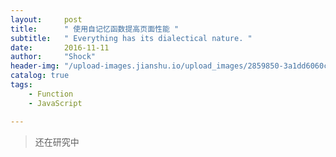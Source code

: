 ```yaml
---
layout:     post
title:      " 使用自记忆函数提高页面性能 "
subtitle:   " Everything has its dialectical nature. "
date:       2016-11-11
author:     "Shock"
header-img: "/upload-images.jianshu.io/upload_images/2859850-3a1dd6060c390186.png?imageMogr2/auto-orient/strip%7CimageView2/2/w/1240"
catalog: true
tags:
    - Function
    - JavaScript

---
```

>还在研究中
